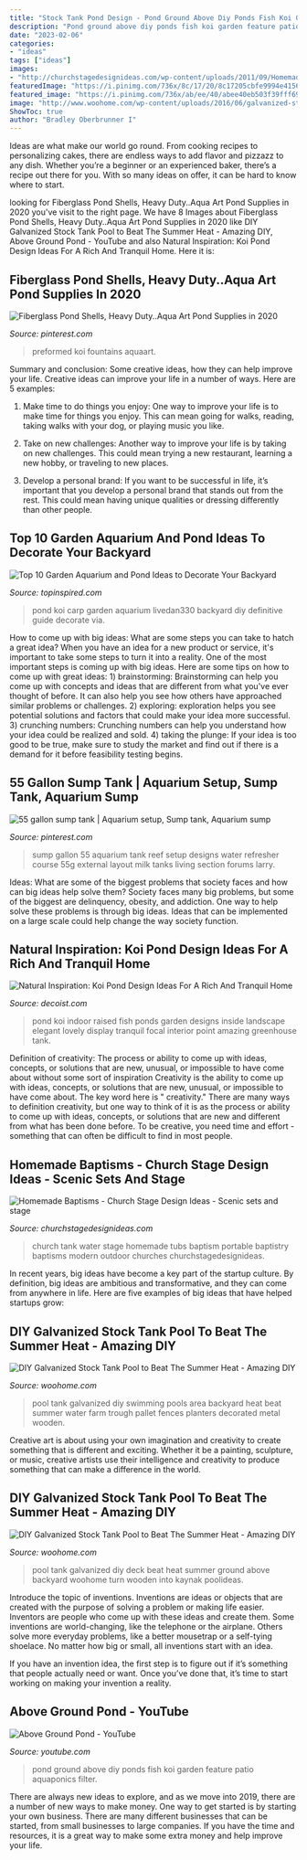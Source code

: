 ```yaml
---
title: "Stock Tank Pond Design - Pond Ground Above Diy Ponds Fish Koi Garden Feature Patio Aquaponics Filter"
description: "Pond ground above diy ponds fish koi garden feature patio aquaponics filter"
date: "2023-02-06"
categories:
- "ideas"
tags: ["ideas"]
images:
- "http://churchstagedesignideas.com/wp-content/uploads/2011/09/Homemade-Baptisms.jpg"
featuredImage: "https://i.pinimg.com/736x/8c/17/20/8c17205cbfe9994e415644247ca3829d.jpg"
featured_image: "https://i.pinimg.com/736x/ab/ee/40/abee40eb503f39fff69b9dda8810da79---gallon-aquarium-setup.jpg"
image: "http://www.woohome.com/wp-content/uploads/2016/06/galvanized-stock-tank-pool-ideas-woohome-2.jpg"
ShowToc: true
author: "Bradley Oberbrunner I"
---
```



Ideas are what make our world go round. From cooking recipes to personalizing cakes, there are endless ways to add flavor and pizzazz to any dish. Whether you’re a beginner or an experienced baker, there’s a recipe out there for you. With so many ideas on offer, it can be hard to know where to start.

	

		
looking for Fiberglass Pond Shells, Heavy Duty..Aqua Art Pond Supplies in 2020 you've visit to the right page. We have 8 Images about Fiberglass Pond Shells, Heavy Duty..Aqua Art Pond Supplies in 2020 like DIY Galvanized Stock Tank Pool to Beat The Summer Heat - Amazing DIY, Above Ground Pond - YouTube and also Natural Inspiration: Koi Pond Design Ideas For A Rich And Tranquil Home. Here it is:
		
    
## Fiberglass Pond Shells, Heavy Duty..Aqua Art Pond Supplies In 2020

<img loading=lazy src="https://i.pinimg.com/736x/8c/17/20/8c17205cbfe9994e415644247ca3829d.jpg" onerror="this.onerror=null;this.src='https://tse2.mm.bing.net/th?id=OIP.NCFPa6c-KPrh_8QW3PKtKAHaFj&amp;pid=15.1';" alt="Fiberglass Pond Shells, Heavy Duty..Aqua Art Pond Supplies in 2020">

_Source: pinterest.com_

>preformed koi fountains aquaart. 

	

Summary and conclusion: Some creative ideas, how they can help improve your life.
Creative ideas can improve your life in a number of ways. Here are 5 examples:
1. Make time to do things you enjoy: One way to improve your life is to make time for things you enjoy. This can mean going for walks, reading, taking walks with your dog, or playing music you like.

2. Take on new challenges: Another way to improve your life is by taking on new challenges. This could mean trying a new restaurant, learning a new hobby, or traveling to new places.

3. Develop a personal brand: If you want to be successful in life, it’s important that you develop a personal brand that stands out from the rest. This could mean having unique qualities or dressing differently than other people.


    
## Top 10 Garden Aquarium And Pond Ideas To Decorate Your Backyard

<img loading=lazy src="https://www.topinspired.com/wp-content/uploads/2015/05/10-Koi-Carp-Pond.jpg" onerror="this.onerror=null;this.src='https://tse1.mm.bing.net/th?id=OIP.oJ5q4hi8myrCS4YRqvRs4AHaE6&amp;pid=15.1';" alt="Top 10 Garden Aquarium and Pond Ideas to Decorate Your Backyard">

_Source: topinspired.com_

>pond koi carp garden aquarium livedan330 backyard diy definitive guide decorate via. 

	

How to come up with big ideas: What are some steps you can take to hatch a great idea?
When you have an idea for a new product or service, it's important to take some steps to turn it into a reality. One of the most important steps is coming up with big ideas. Here are some tips on how to come up with great ideas: 1) brainstorming: Brainstorming can help you come up with concepts and ideas that are different from what you've ever thought of before. It can also help you see how others have approached similar problems or challenges. 2) exploring: exploration helps you see potential solutions and factors that could make your idea more successful. 3) crunching numbers: Crunching numbers can help you understand how your idea could be realized and sold. 4) taking the plunge: If your idea is too good to be true, make sure to study the market and find out if there is a demand for it before feasibility testing begins.

    
## 55 Gallon Sump Tank | Aquarium Setup, Sump Tank, Aquarium Sump

<img loading=lazy src="https://i.pinimg.com/736x/ab/ee/40/abee40eb503f39fff69b9dda8810da79---gallon-aquarium-setup.jpg" onerror="this.onerror=null;this.src='https://tse4.mm.bing.net/th?id=OIP.SQEIKajDl6pVvu9LjQSxOQHaFj&amp;pid=15.1';" alt="55 gallon sump tank | Aquarium setup, Sump tank, Aquarium sump">

_Source: pinterest.com_

>sump gallon 55 aquarium tank reef setup designs water refresher course 55g external layout milk tanks living section forums larry. 

	

Ideas: What are some of the biggest problems that society faces and how can big ideas help solve them?
Society faces many big problems, but some of the biggest are delinquency, obesity, and addiction. One way to help solve these problems is through big ideas. Ideas that can be implemented on a large scale could help change the way society function.

    
## Natural Inspiration: Koi Pond Design Ideas For A Rich And Tranquil Home

<img loading=lazy src="http://cdn.decoist.com/wp-content/uploads/2013/08/Elegant-raised-indoor-koi-pond-with-a-lovely-display.jpg" onerror="this.onerror=null;this.src='https://tse1.mm.bing.net/th?id=OIP.NxqVeIRfQ0DYWmnJkuU-xwHaI-&amp;pid=15.1';" alt="Natural Inspiration: Koi Pond Design Ideas For A Rich And Tranquil Home">

_Source: decoist.com_

>pond koi indoor raised fish ponds garden designs inside landscape elegant lovely display tranquil focal interior point amazing greenhouse tank. 

	

Definition of creativity: The process or ability to come up with ideas, concepts, or solutions that are new, unusual, or impossible to have come about without some sort of inspiration
Creativity is the ability to come up with ideas, concepts, or solutions that are new, unusual, or impossible to have come about. The key word here is " creativity." There are many ways to definition creativity, but one way to think of it is as the process or ability to come up with ideas, concepts, or solutions that are new and different from what has been done before. To be creative, you need time and effort - something that can often be difficult to find in most people.

    
## Homemade Baptisms - Church Stage Design Ideas - Scenic Sets And Stage

<img loading=lazy src="http://churchstagedesignideas.com/wp-content/uploads/2011/09/Homemade-Baptisms.jpg" onerror="this.onerror=null;this.src='https://tse3.mm.bing.net/th?id=OIP.Dm_6nELAYht72H4aeQ68rAHaC4&amp;pid=15.1';" alt="Homemade Baptisms - Church Stage Design Ideas - Scenic sets and stage">

_Source: churchstagedesignideas.com_

>church tank water stage homemade tubs baptism portable baptistry baptisms modern outdoor churches churchstagedesignideas. 

	

In recent years, big ideas have become a key part of the startup culture. By definition, big ideas are ambitious and transformative, and they can come from anywhere in life. Here are five examples of big ideas that have helped startups grow: 

    
## DIY Galvanized Stock Tank Pool To Beat The Summer Heat - Amazing DIY

<img loading=lazy src="http://www.woohome.com/wp-content/uploads/2016/06/galvanized-stock-tank-pool-ideas-woohome-2.jpg" onerror="this.onerror=null;this.src='https://tse2.mm.bing.net/th?id=OIP._KAlHQOC7LfH5JdPYdt2kAHaNK&amp;pid=15.1';" alt="DIY Galvanized Stock Tank Pool to Beat The Summer Heat - Amazing DIY">

_Source: woohome.com_

>pool tank galvanized diy swimming pools area backyard heat beat summer water farm trough pallet fences planters decorated metal wooden. 

	

Creative art is about using your own imagination and creativity to create something that is different and exciting. Whether it be a painting, sculpture, or music, creative artists use their intelligence and creativity to produce something that can make a difference in the world.

    
## DIY Galvanized Stock Tank Pool To Beat The Summer Heat - Amazing DIY

<img loading=lazy src="http://www.woohome.com/wp-content/uploads/2016/06/galvanized-stock-tank-pool-ideas-woohome-3_0.jpg" onerror="this.onerror=null;this.src='https://tse3.mm.bing.net/th?id=OIP.rPObaOGChCdPeyK3JY7IjwHaR2&amp;pid=15.1';" alt="DIY Galvanized Stock Tank Pool to Beat The Summer Heat - Amazing DIY">

_Source: woohome.com_

>pool tank galvanized diy deck beat heat summer ground above backyard woohome turn wooden into kaynak poolideas. 

	

Introduce the topic of inventions.
Inventions are ideas or objects that are created with the purpose of solving a problem or making life easier. Inventors are people who come up with these ideas and create them.
Some inventions are world-changing, like the telephone or the airplane. Others solve more everyday problems, like a better mousetrap or a self-tying shoelace. No matter how big or small, all inventions start with an idea.

If you have an invention idea, the first step is to figure out if it’s something that people actually need or want. Once you’ve done that, it’s time to start working on making your invention a reality.

    
## Above Ground Pond - YouTube

<img loading=lazy src="https://i.ytimg.com/vi/t7aHZ0Lj2sw/maxresdefault.jpg" onerror="this.onerror=null;this.src='https://tse3.mm.bing.net/th?id=OIP.PkyIPsosZ_ljEX-iYU9m1QHaEK&amp;pid=15.1';" alt="Above Ground Pond - YouTube">

_Source: youtube.com_

>pond ground above diy ponds fish koi garden feature patio aquaponics filter. 

	

There are always new ideas to explore, and as we move into 2019, there are a number of new ways to make money. One way to get started is by starting your own business. There are many different businesses that can be started, from small businesses to large companies. If you have the time and resources, it is a great way to make some extra money and help improve your life.

